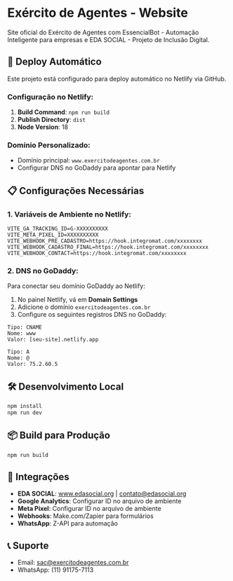 # Exército de Agentes - Website

Site oficial do Exército de Agentes com EssencialBot - Automação Inteligente para empresas e EDA SOCIAL - Projeto de Inclusão Digital.

## 🚀 Deploy Automático

Este projeto está configurado para deploy automático no Netlify via GitHub.

### Configuração no Netlify:

1. **Build Command**: `npm run build`
2. **Publish Directory**: `dist`
3. **Node Version**: 18

### Domínio Personalizado:

- Domínio principal: `www.exercitodeagentes.com.br`
- Configurar DNS no GoDaddy para apontar para Netlify

## 📋 Configurações Necessárias

### 1. Variáveis de Ambiente no Netlify:

```
VITE_GA_TRACKING_ID=G-XXXXXXXXXX
VITE_META_PIXEL_ID=XXXXXXXXXX
VITE_WEBHOOK_PRE_CADASTRO=https://hook.integromat.com/xxxxxxxx
VITE_WEBHOOK_CADASTRO_FINAL=https://hook.integromat.com/xxxxxxxx
VITE_WEBHOOK_CONTACT=https://hook.integromat.com/xxxxxxxx
```

### 2. DNS no GoDaddy:

Para conectar seu domínio GoDaddy ao Netlify:

1. No painel Netlify, vá em **Domain Settings**
2. Adicione o domínio `exercitodeagentes.com.br`
3. Configure os seguintes registros DNS no GoDaddy:

```
Tipo: CNAME
Nome: www
Valor: [seu-site].netlify.app

Tipo: A
Nome: @
Valor: 75.2.60.5
```

## 🛠️ Desenvolvimento Local

```bash
npm install
npm run dev
```

## 📦 Build para Produção

```bash
npm run build
```

## 🔧 Integrações

- **EDA SOCIAL**: www.edasocial.org | contato@edasocial.org
- **Google Analytics**: Configurar ID no arquivo de ambiente
- **Meta Pixel**: Configurar ID no arquivo de ambiente  
- **Webhooks**: Make.com/Zapier para formulários
- **WhatsApp**: Z-API para automação

## 📞 Suporte

- Email: sac@exercitodeagentes.com.br
- WhatsApp: (11) 91175-7113